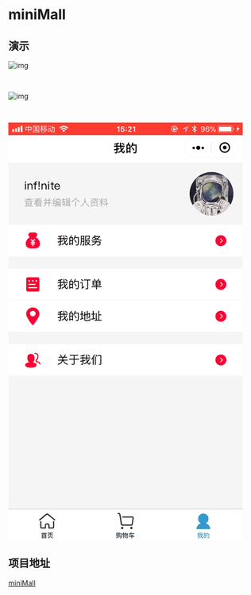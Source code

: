 # miniMall

## 演示

![img](https://github.com/SupBuddy/miniMall/blob/master/images/GIF/001.GIF?raw=true)

</br>

![img](https://github.com/SupBuddy/miniMall/blob/master/images/GIF/002.GIF?raw=true)

</br>

![img](https://github.com/SupBuddy/miniMall/blob/master/images/GIF/003.GIF?raw=true)

## 项目地址
[miniMall](https://github.com/SupBuddy/miniMall)